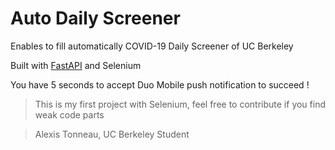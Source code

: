 # Auto Daily Screener 

Enables to fill automatically COVID-19 Daily Screener of UC Berkeley

Built with [FastAPI](https://fastapi.tiangolo.com) and Selenium

You have 5 seconds to accept Duo Mobile push notification to succeed !

> This is my first project with Selenium, feel free to contribute if you find weak code parts

> Alexis Tonneau, UC Berkeley Student